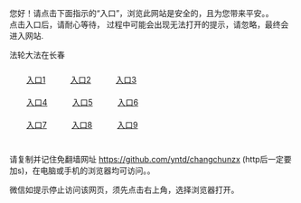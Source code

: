 您好！请点击下面指示的“入口”，浏览此网站是安全的，且为您带来平安。。 <br/>
点击入口后，请耐心等待， 过程中可能会出现无法打开的提示，请忽略，最终会进入网站. </br>

法轮大法在长春<br/>
<div style="padding:10px"><a style="margin:20px" target="_blank" href="https://d3mj132b9bbdi5.cloudfront.net/2Qpsp?msiqavv" id="ccLink1" rel="nofollow">入口1</a> <a target="_blank" style="margin:20px" href="https://d3qzfg8yqk9mh9.cloudfront.net/2Qpsp?scvctqgb" id="ccLink2" rel="nofollow">入口2</a> <a style="margin:20px" target="_blank" href="https://d1lm9jdiqfw792.cloudfront.net/2Qpsp?zvfkcpy" id="ccLink3" rel="nofollow">入口3</a></div>

<div style="padding:10px" ><a style="margin:20px" target="_blank" href="https://d3mj132b9bbdi5.cloudfront.net/2Qpsp?msiqavv" id="ccLink4" rel="nofollow">入口4</a> <a style="margin:20px" href="https://d3qzfg8yqk9mh9.cloudfront.net/2Qpsp?scvctqgb" target="_blank" id="ccLink5" rel="nofollow">入口5</a> <a style="margin:20px" href="https://d1lm9jdiqfw792.cloudfront.net/2Qpsp?zvfkcpy" target="_blank" id="ccLink6" rel="nofollow">入口6</a></div>

<div style="padding:10px"><a style="margin:20px" target="_blank" href="https://d3mj132b9bbdi5.cloudfront.net/2Qpsp?msiqavv" id="ccLink7" rel="nofollow">入口7</a> <a style="margin:20px" href="https://d3qzfg8yqk9mh9.cloudfront.net/2Qpsp?scvctqgb" target="_blank" id="ccLink8" rel="nofollow">入口8</a> <a style="margin:20px" target="_blank" href="https://d1lm9jdiqfw792.cloudfront.net/2Qpsp?zvfkcpy" id="ccLink9" rel="nofollow">入口9</a></div>

<br/>



请复制并记住免翻墙网址 https://github.com/yntd/changchunzx (http后一定要加s)，在电脑或手机的浏览器均可访问。。<br/>

微信如提示停止访问该网页，须先点击右上角，选择浏览器打开。
